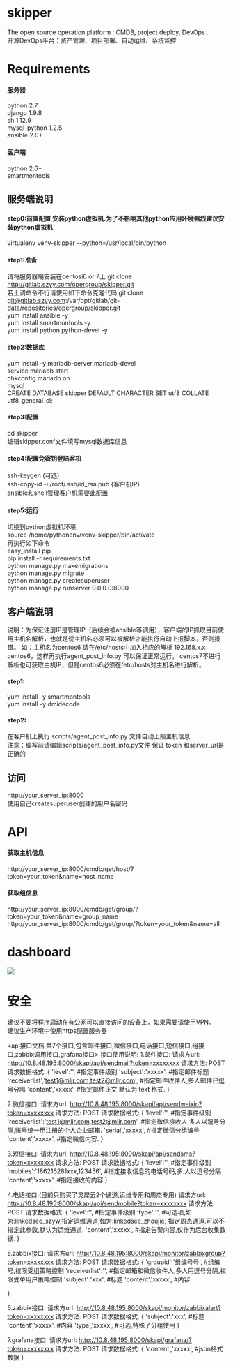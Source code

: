 # skipper
The open source operation platform : CMDB, project deploy, DevOps  . <br>
开源DevOps平台：资产管理、项目部署、自动运维、系统监控
# Requirements
#### 服务器
python 2.7<br>
django 1.9.8<br>
sh 1.12.9<br>
mysql-python 1.2.5<br>
ansible 2.0+<br>
#### 客户端
python 2.6+<br>
smartmontools<br>


## 服务端说明
#### step0:前置配置 安装python虚拟机.为了不影响其他python应用环境强烈建议安装python虚拟机
virtualenv venv-skipper --python=/usr/local/bin/python

#### step1:准备
请将服务器端安装在centosi6 or 7上
git clone http://gitlab.szyy.com/opergroup/skipper.git<br>
若上调命令不行请使用如下命令克隆代码 git clone git@gitlab.szyy.com:/var/opt/gitlab/git-data/repositories/opergroup/skipper.git<br>
yum install ansible -y<br>
yum install smartmontools -y<br>
yum install python python-devel -y<br>
#### step2:数据库
yum install -y mariadb-server mariadb-devel<br>
service mariadb start<br>
chkconfig mariadb on<br>
mysql<br>
CREATE DATABASE skipper DEFAULT CHARACTER SET utf8 COLLATE utf8_general_ci;
#### step3:配置
cd skipper<br>
编辑skipper.conf文件填写mysql数据库信息
#### step4:配置免密钥登陆客机
ssh-keygen (可选)<br>
ssh-copy-id -i /root/.ssh/id_rsa.pub {客户机IP}<br>
ansible和shell管理客户机需要此配置

#### step5:运行
切换到python虚拟机环境<br>
source /home/pythonenv/venv-skipper/bin/activate<br>
再执行如下命令<br>
easy_install pip <br>
pip install -r requirements.txt<br>
python manage.py makemigrations<br>
python manage.py migrate<br>
python manage.py createsuperuser<br>
python manage.py runserver 0.0.0.0:8000
## 客户端说明
说明：为保证注册IP是管理IP（后续会被ansible等调用），客户端的IP抓取目前使用主机名解析，也就是说主机名必须可以被解析才能执行自动上报脚本，否则报错。
如：主机名为centos6 请在/etc/hosts中加入相应的解析 192.168.x.x centos6，这样再执行agent_post_info.py 可以保证正常运行。
centos7不进行解析也可获取主机IP，但是centos6必须在/etc/hosts对主机名进行解析。
#### step1:
yum install -y smartmontools <br>
yum install -y dmidecode
#### step2:
在客户机上执行 scripts/agent_post_info.py 文件自动上报主机信息<br>
注意：编写前请编辑scripts/agent_post_info.py文件 保证 token 和server_url是正确的

## 访问
http://your_server_ip:8000<br>
使用自己createsuperuser创建的用户名密码

# API
#### 获取主机信息
http://your_server_ip:8000/cmdb/get/host/?token=your_token&name=host_name <br>
#### 获取组信息
http://your_server_ip:8000/cmdb/get/group/?token=your_token&name=group_name <br>
http://your_server_ip:8000/cmdb/get/group/?token=your_token&name=all <br>
# dashboard
<img src="https://github.com/guohongze/skipper/blob/master/static/dist/img/demo.png"></img>
# 安全
建议不要将程序启动在有公网可以直接访问的设备上，如果需要请使用VPN。<br>
建议生产环境中使用https配置服务器<br>



<api接口文档,共7个接口,包含邮件接口,微信接口,电话接口,短信接口,组接口,zabbix调用接口,grafana接口>
接口使用说明:
1.邮件接口:
请求方url: http://10.8.48.195:8000/skapi/api/sendmail?token=xxxxxxxx
请求方法: POST
请求数据格式:
{
    'level':'',                                      #指定事件级别
    'subject':'xxxxx',                               #指定邮件标题
    'receiverlist','test1@mljr.com,test2@mljr.com',  #指定邮件收件人,多人邮件已逗号分隔
    'content','xxxxx',                               #指定邮件正文,默认为 text 格式.
}

2.微信接口:
请求方url: http://10.8.48.195:8000/skapi/api/sendweixin?token=xxxxxxxx
请求方法: POST
请求数据格式:
{
    'level':'',                                      #指定事件级别
    'receiverlist':'test1@mljr.com,test2@mljr.com',  #指定微信接收人,多人以逗号分隔,账号统一用注册的个人企业邮箱.
    'serial','xxxxx',             #指定微信分组编号
    'content','xxxxx',            #指定微信内容.
}

3.短信接口:
请求方url: http://10.8.48.195:8000/skapi/api/sendsms?token=xxxxxxxx
请求方法: POST
请求数据格式:
{
    'level':'',                       #指定事件级别
    'mobiles':'186216281xxx,123456',  #指定接收信息的电话号码,多.人以逗号分隔
    'content','xxxxx',       #指定接收的内容
}

4.电话接口:(目前只购买了灵犀云2个通道,运维专用和周杰专用)
请求方url: http://10.8.48.195:8000/skapi/api/sendmobile?token=xxxxxxxx
请求方法: POST
请求数据格式:
{
    'level':'',         #指定事件级别
    'type':'',          #可选项,如为:linkedsee_szyw,指定运维通道,如为:linkedsee_zhoujie, 指定周杰通道.可以不指定此参数,默认为运维通道.
    'content','xxxxx',  #指定告警内容,仅作为后台收集数据.
}

5.zabbix接口:
请求方url: http://10.8.48.195:8000/skapi/monitor/zabbixgroup?token=xxxxxxxx
请求方法: POST
请求数据格式:
{
    'groupid':'组编号号',  #组编号,权限受组策略控制
    'receiverlist':'',   #指定邮箱和微信收件人,多人用逗号分隔,权限受单用户策略控制
    'subject':'xxx',    #标题
    'content','xxxxx',  #内容

}


6.zabbix接口:
请求方url: http://10.8.48.195:8000/skapi/monitor/zabbixalart?token=xxxxxxxx
请求方法: POST
请求数据格式:
{
    'subject':'xxx',    #标题
    'content','xxxxx',  #内容
    'type','xxxxx',  #可选,特殊了分组使用
}

7.grafana接口:
请求方url: http://10.8.48.195:8000/skapi/grafana/?token=xxxxxxxx
请求方法: POST
请求数据格式:
{
    'content','xxxxx',  #json格式数据
}








